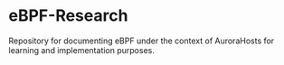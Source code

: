 # eBPF-Research
Repository for documenting eBPF under the context of AuroraHosts for learning and implementation purposes.
